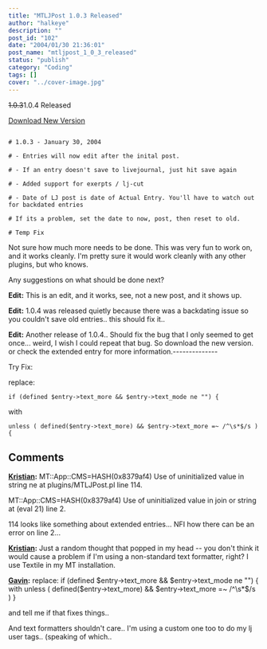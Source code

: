 ```yaml
---
title: "MTLJPost 1.0.3 Released"
author: "halkeye"
description: ""
post_id: "102"
date: "2004/01/30 21:36:01"
post_name: "mtljpost_1_0_3_released"
status: "publish"
category: "Coding"
tags: []
cover: "../cover-image.jpg"
---
```


<s>1.0.3</s>1.0.4 Released

[Download New Version](https://files.halkeye.net/MTLJPost.1.0.4.tgz)

```

# 1.0.3 - January 30, 2004  

# - Entries will now edit after the inital post.  

# - If an entry doesn't save to livejournal, just hit save again  

# - Added support for exerpts / lj-cut  

# - Date of LJ post is date of Actual Entry. You'll have to watch out for backdated entries  

# If its a problem, set the date to now, post, then reset to old.  

# Temp Fix
```

Not sure how much more needs to be done. This was very fun to work on, and it works cleanly. I'm pretty sure it would work cleanly with any other plugins, but who knows.

Any suggestions on what should be done next?

**Edit:** This is an edit, and it works, see, not a new post, and it shows up.

**Edit:** 1.0.4 was released quietly because there was a backdating issue so you couldn't save old entries.. this should fix it..

**Edit:** Another release of 1.0.4.. Should fix the bug that I only seemed to get once... weird, I wish I could repeat that bug. So download the new version. or check the extended entry for more information.--------------  

Try Fix:  

replace:  

`if (defined $entry->text_more && $entry->text_mode ne "") {`

with  

`unless ( defined($entry->text_more) && $entry->text_more =~ /^\s*$/s ) {`

## Comments

**[Kristian](#56 "2004-01-31 08:18:07"):** MT::App::CMS=HASH(0x8379af4) Use of uninitialized value in string ne at plugins/MTLJPost.pl line 114.

MT::App::CMS=HASH(0x8379af4) Use of uninitialized value in join or string at (eval 21) line 2.

114 looks like something about extended entries... NFI how there can be an error on line 2...

**[Kristian](#57 "2004-01-31 08:52:23"):** Just a random thought that popped in my head -- you don't think it would cause a problem if I'm using a non-standard text formatter, right? I use Textile in my MT installation.

**[Gavin](#58 "2004-01-31 11:23:55"):** replace:
if (defined $entry->text_more && $entry->text_mode ne "") {
with
unless ( defined($entry->text_more) && $entry->text_more =~ /^\s*$/s ) }

and tell me if that fixes things..

And text formatters shouldn't care.. I'm using a custom one too to do my lj user tags.. (speaking of which..

